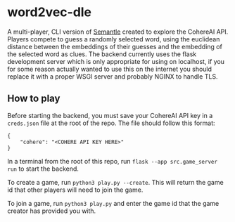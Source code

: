 # word2vec-dle

A multi-player, CLI version of [Semantle](https://semantle.com/) created to explore the CohereAI API. Players compete to guess a randomly selected word, using the euclidean distance between the embeddings of their guesses and the embedding of the selected word as clues. The backend currently uses the flask development server which is only appropriate for using on localhost, if you for some reason actually wanted to use this on the internet you should replace it with a proper WSGI server and probably NGINX to handle TLS. 

## How to play
Before starting the backend, you must save your CohereAI API key in a `creds.json` file at the root of the repo. The file should follow this format: 
```
{
	"cohere": "<COHERE API KEY HERE>"
}
```

In a terminal from the root of this repo, run `flask --app src.game_server run` to start the backend.  

To create a game, run `python3 play.py --create`. This will return the game id that other players will need to join the game. 

To join a game, run `python3 play.py` and enter the game id that the game creator has provided you with.
